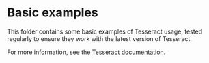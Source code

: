 # Basic examples

This folder contains some basic examples of Tesseract usage, tested regularly to ensure they work with the latest version of Tesseract.

For more information, see the [Tesseract documentation](https://docs.pasteurlabs.ai/projects/tesseract-core/latest/).
